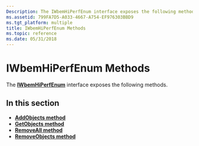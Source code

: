```yaml
---
Description: The IWbemHiPerfEnum interface exposes the following methods.
ms.assetid: 799FA7D5-A033-4667-A754-EF976303BBD9
ms.tgt_platform: multiple
title: IWbemHiPerfEnum Methods
ms.topic: reference
ms.date: 05/31/2018
---
```


# IWbemHiPerfEnum Methods

The [**IWbemHiPerfEnum**](/windows/desktop/api/Wbemcli/nn-wbemcli-iwbemhiperfenum) interface exposes the following methods.

## In this section

-   [**AddObjects method**](/windows/desktop/api/Wbemcli/nf-wbemcli-iwbemhiperfenum-addobjects)
-   [**GetObjects method**](/windows/desktop/api/Wbemcli/nf-wbemcli-iwbemhiperfenum-getobjects)
-   [**RemoveAll method**](/windows/desktop/api/Wbemcli/nf-wbemcli-iwbemhiperfenum-removeall)
-   [**RemoveObjects method**](/windows/desktop/api/Wbemcli/nf-wbemcli-iwbemhiperfenum-removeobjects)

 

 



